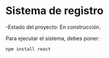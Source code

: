 <h1> Sistema de registro </h1>

-Estado del proyecto: En construcción. 

Para ejecutar el sistema, debes poner:

```npm install react```

